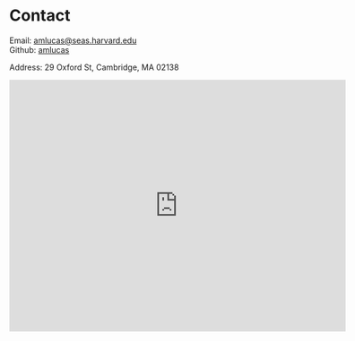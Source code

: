 # Contact

Email: [amlucas@seas.harvard.edu](mailto:amlucas@seas.harvard.edu)  
Github: [amlucas](https://github.com/amlucas)  

Address: 29 Oxford St, Cambridge, MA 02138
<iframe src="https://www.google.com/maps/embed?pb=!1m18!1m12!1m3!1d2947.321171548004!2d-71.12195211328007!3d42.37830415968003!2m3!1f0!2f0!3f0!3m2!1i1024!2i768!4f13.1!3m3!1m2!1s0x89e3774113de44af%3A0x5966efcfd3aa5965!2sPierce%20Hall!5e0!3m2!1sen!2sus!4v1692905618423!5m2!1sen!2sus" width="600" height="450" style="border:0;" allowfullscreen="" loading="lazy" referrerpolicy="no-referrer-when-downgrade"></iframe>
